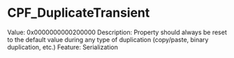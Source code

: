 # CPF_DuplicateTransient

Value: 0x0000000000200000
Description: Property should always be reset to the default value during any type of duplication (copy/paste, binary duplication, etc.)
Feature: Serialization